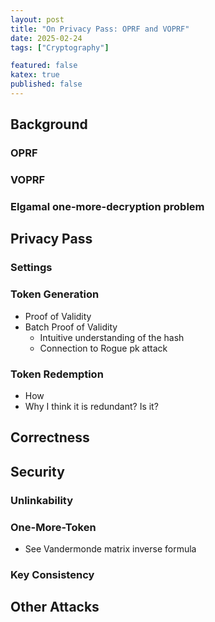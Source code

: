 ```yaml
---
layout: post
title: "On Privacy Pass: OPRF and VOPRF"
date: 2025-02-24
tags: ["Cryptography"]

featured: false
katex: true
published: false
---
```


<!-- A few sentences about Kagi -->

<!-- https://kobi.one/2019/01/05/exploring-privacypass.html -->

## Background

### OPRF

<!-- what -->

<!-- applications -->

<!-- how -->
<!-- sig, ec, dh -->

### VOPRF

<!-- what -->

<!-- why -->

<!-- how -->
<!-- sig, ec -->

### Elgamal one-more-decryption problem

## Privacy Pass

### Settings

### Token Generation

- Proof of Validity
- Batch Proof of Validity
    - Intuitive understanding of the hash
    - Connection to Rogue pk attack

### Token Redemption

- How
- Why I think it is redundant? Is it?

## Correctness

## Security

### Unlinkability

### One-More-Token

- See Vandermonde matrix inverse formula

### Key Consistency

## Other Attacks